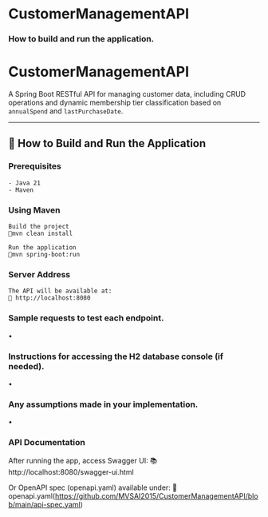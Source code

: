 # CustomerManagementAPI
### How to build and run the application.
# CustomerManagementAPI

A Spring Boot RESTful API for managing customer data, including CRUD operations and dynamic membership tier classification based on `annualSpend` and `lastPurchaseDate`.

---

## 🚀 How to Build and Run the Application

### Prerequisites
```
- Java 21
- Maven
```

### Using Maven

```
Build the project
📍mvn clean install

Run the application
📍mvn spring-boot:run
```
### Server Address
```
The API will be available at:
📍 http://localhost:8080
```
### Sample requests to test each endpoint.
•
### Instructions for accessing the H2 database console (if needed).
•
### Any assumptions made in your implementation.
•
### API Documentation
After running the app, access Swagger UI:
📚 http://localhost:8080/swagger-ui.html

Or OpenAPI spec (openapi.yaml) available under:
📁 openapi.yaml(https://github.com/MVSAI2015/CustomerManagementAPI/blob/main/api-spec.yaml)